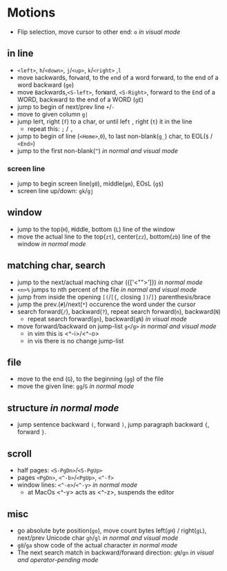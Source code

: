 # Motions

* Flip selection, move cursor to other end: `o` _in visual mode_

## in line

* `<left>`, `h`/`<down>`, `j`/`<up>`, `k`/`<right>` ,`l`
* move `b`ackwards, for`w`ard, to the `e`nd of a word forward, to the end of a word backward (`ge`)
* move `B`ackwards,`<S-left>`, for`W`ard, `<S-Right>`, forward to the `E`nd of a WORD, backward to the end of a WORD (`gE`)
* jump to begin of next/prev line `+`/`-`
* move to given column `g|`
* jump le`F`t, right (`f`) to a char, or until lef`t` , right (`t`) it in the line
  * repeat this: `;` / `,`
* jump to begin of line (`<Home>`,`0`), to last non-blank(`g_`) char, to EOL(`$` / `<End>`)
* jump to the first non-blank(`^`) _in normal and visual mode_

### screen line

* jump to begin screen line(`g0`), middle(`gm`), EOsL (`g$`)
* screen line up/down: `gk`/`gj`

## window

* jump to the top(`H`), `M`iddle, bottom (`L`) line of the window
* move the actual line to the top(`zt`), center(`zz`), bottom(`zb`) line of the window _in normal mode_

## matching char, search

* jump to the next/actual maching char ({['<"">']}) _in normal mode_
* `<n>%` jumps to nth percent of the file _in normal and visual mode_
* jump from inside the opening `[(`/`[{`, closing `])`/`]}` parenthesis/brace
* jump the prev.(`#`)/next(`*`) occurence the word under the cursor
* search forward(`/`), backward(`?`), repeat search forward(`n`), backward(`N`)
  * repeat search forward(`gn`), backward(`gN`) _in visual mode_
* move forward/backward on jump-list `g<`/`g>` _in normal and visual mode_
  * in vim this is <^-i>/<^-o>
  * in vis there is no change jump-list

## file

* move to the end (`G`), to the beginning (`gg`) of the file
* move the given line: `gg`/`G` _in normal mode_

## structure _in normal mode_

* jump sentence backward `(`, forward `)`, jump paragraph backward `{`, forward `}`.

## scroll

* half pages: `<S-PgDn>`/`<S-PgUp>`
* pages `<PgDn>`, `<^-b>`/`<PgUp>`, `<^-f>`
* window lines: `<^-e>`/`<^-y>` _in normal mode_
  * at MacOs <^-y> acts as <^-z>, suspends the editor

## misc

* go absolute byte position(`go`), move count bytes left(`gH`) / right(`gL`), next/prev Unicode char `gh`/`gl` _in normal and visual mode_
* `g8`/`ga` show code of the actual character _in normal mode_
* The next search match in backward/forward direction: `gN`/`gn` _in visual and operator-pending mode_
